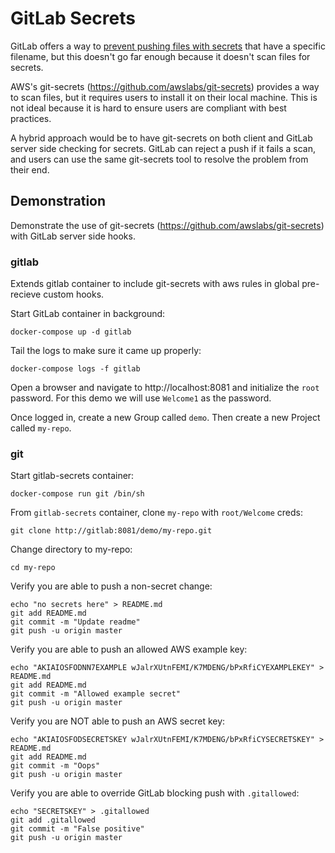 # GitLab Secrets

GitLab offers a way to
[prevent pushing files with secrets](https://docs.gitlab.com/ee/push_rules/push_rules.html#prevent-pushing-secrets-to-the-repository)
that have a specific filename, but this doesn't go far enough because it
doesn't scan files for secrets.

AWS's git-secrets (https://github.com/awslabs/git-secrets) provides a
way to scan files, but it requires users to install it on their
local machine.  This is not ideal because it is hard to ensure users
are compliant with best practices.

A hybrid approach would be to have git-secrets on both client and
GitLab server side checking for secrets. GitLab can reject a push if it
fails a scan, and users can use the same git-secrets tool to resolve
the problem from their end.

## Demonstration

Demonstrate the use of git-secrets
(https://github.com/awslabs/git-secrets) with GitLab server side
hooks.

### gitlab

Extends gitlab container to include git-secrets with aws rules in
global pre-recieve custom hooks.

Start GitLab container in background:

    docker-compose up -d gitlab


Tail the logs to make sure it came up properly:

    docker-compose logs -f gitlab

Open a browser and navigate to http://localhost:8081 and initialize the
`root` password. For this demo we will use `Welcome1` as the password.

Once logged in, create a new Group called `demo`.  Then create a new
Project called `my-repo`.

### git

Start gitlab-secrets container:

    docker-compose run git /bin/sh

From `gitlab-secrets` container,
clone `my-repo` with `root/Welcome` creds:

    git clone http://gitlab:8081/demo/my-repo.git

Change directory to my-repo:

    cd my-repo

Verify you are able to push a non-secret change:

    echo "no secrets here" > README.md
    git add README.md
    git commit -m "Update readme"
    git push -u origin master


Verify you are able to push an allowed AWS example key:

    echo "AKIAIOSFODNN7EXAMPLE wJalrXUtnFEMI/K7MDENG/bPxRfiCYEXAMPLEKEY" > README.md
    git add README.md
    git commit -m "Allowed example secret"
    git push -u origin master

Verify you are NOT able to push an AWS secret key:

    echo "AKIAIOSFODSECRETSKEY wJalrXUtnFEMI/K7MDENG/bPxRfiCYSECRETSKEY" > README.md
    git add README.md
    git commit -m "Oops"
    git push -u origin master

Verify you are able to override GitLab blocking push with `.gitallowed`:

    echo "SECRETSKEY" > .gitallowed
    git add .gitallowed
    git commit -m "False positive"
    git push -u origin master
